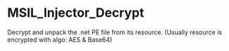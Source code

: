 # MSIL_Injector_Decrypt

Decrypt and unpack the .net PE file from its resource. (Usually resource is encrypted with algo: AES & Base64)
